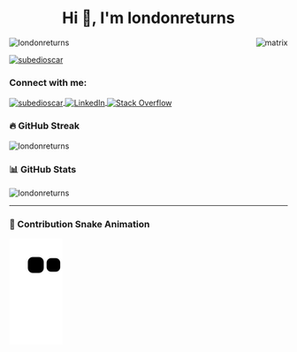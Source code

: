 <h1 align="center">Hi 👋, I'm londonreturns</h1>

<img align='right' alt='matrix' src='https://cdn.wallpapersafari.com/84/22/Jz6bAs.gif'>

<p align="left">
  <img src="https://komarev.com/ghpvc/?username=londonreturns&label=Profile%20views&color=0e75b6&style=flat" alt="londonreturns" />
</p>

<p align="left">
  <a href="https://twitter.com/subedioscar" target="blank">
    <img src="https://img.shields.io/twitter/follow/subedioscar?logo=twitter&style=for-the-badge" alt="subedioscar" />
  </a>
</p>

<h3 align="left">Connect with me:</h3>
<p align="left">
  <a href="https://twitter.com/subedioscar" target="blank">
    <img align="center" src="https://raw.githubusercontent.com/rahuldkjain/github-profile-readme-generator/master/src/images/icons/Social/twitter.svg" alt="subedioscar" height="30" width="40" />
  </a>
  <a href="https://www.linkedin.com/in/oscar-s-23298412b/" target="blank">
    <img align="center" src="https://raw.githubusercontent.com/rahuldkjain/github-profile-readme-generator/master/src/images/icons/Social/linked-in-alt.svg" alt="LinkedIn" height="30" width="40" />
  </a>
  <a href="https://stackoverflow.com/users/21104984/londonreturns" target="blank">
    <img align="center" src="https://raw.githubusercontent.com/rahuldkjain/github-profile-readme-generator/master/src/images/icons/Social/stack-overflow.svg" alt="Stack Overflow" height="30" width="40" />
  </a>
</p>

<h3 align="left">🔥 GitHub Streak</h3>
<p><img align="center" src="https://github-readme-streak-stats.herokuapp.com/?user=londonreturns&" alt="londonreturns" /></p>

<h3 align="left">📊 GitHub Stats</h3>
<p><img align="center" src="https://github-readme-stats-sigma-five.vercel.app/api?username=londonreturns&show_icons=true&locale=en" alt="londonreturns" /></p>

---

### 🐍 Contribution Snake Animation

![Snake animation](https://raw.githubusercontent.com/londonreturns/londonreturns/output/github-contribution-grid-snake.svg)
